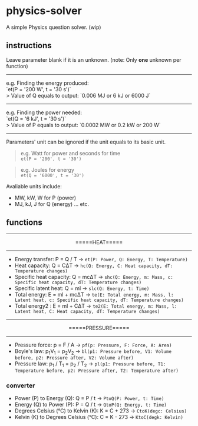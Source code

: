 # physics-solver
A simple Physics question solver. (wip)

## instructions
Leave parameter blank if it is an unknown. (note: Only **one** unknown per function)
<hr>
e.g. Finding the energy produced:<br>
`et(P = '200 W', t = '30 s')`<br>
> Value of Q equals to output: `0.006 MJ or 6 kJ or 6000 J`
<hr>
e.g. Finding the power needed:<br>
`et(Q = '6 kJ', t = '30 s')`<br>
> Value of P equals to output: `0.0002 MW or 0.2 kW or 200 W`
<hr>

Parameters' unit can be ignored if the unit equals to its basic unit.

> e.g. Watt for power and seconds for time<br>
> `et(P = '200', t = '30')`

> e.g. Joules for energy<br>
> `et(Q = '6000', t = '30')`

Avaliable units include:
- MW, kW, W for P (power)
- MJ, kJ, J for Q (energy)
... etc.

## functions

<hr>
<p align=center>=====HEAT=====</p>
<hr>

- Energy transfer:  P = Q / T -> `et(P: Power, Q: Energy, T: Temperature)`
- Heat capacity: Q = CΔT -> `hc(Q: Energy, C: Heat capacity, dT: Temperature changes)`
- Specific heat capacity: Q = mcΔT -> `shc(Q: Energy, m: Mass, c: Specific heat capacity, dT: Temperature changes)`
- Specific latent heat: Q = ml -> `slc(Q: Energy, t: Time)`
- Total energy: E = ml + mcΔT -> `te(E: Total energy, m: Mass, l: Latent heat, c: Specific heat capacity, dT: Temperature changes)`
- Total energy2 : E = ml + CΔT -> `te2(E: Total energy, m: Mass, l: Latent heat, C: Heat capacity, dT: Temperature changes)`

<hr>
<p align=center>=====PRESSURE=====</p>
<hr>

- Pressure force: p = F / A -> `pf(p: Pressure, F: Force, A: Area)`
- Boyle's law: p<sub>1</sub>V<sub>1</sub> = p<sub>2</sub>V<sub>2</sub> -> `bl(p1: Pressure before, V1: Volume before, p2: Pressure after, V2: Volume after)`
- Pressure law: p<sub>1</sub> / T<sub>1</sub> = p<sub>2</sub> / T<sub>2</sub> -> `pl(p1: Pressure before, T1: Temperature before, p2: Pressure after, T2: Temperature after)`

### converter
- Power (P) to Energy (Q): Q = P / t -> `PtoQ(P: Power, t: Time)`
- Energy (Q) to Power (P): P = Q / t -> `QtoP(Q: Energy, t: Time)`
- Degrees Celsius (°C) to Kelvin (K): K = C + 273 -> `CtoK(degc: Celsius)`
- Kelvin (K) to Degrees Celsius (°C): C = K - 273 -> `KtoC(degk: Kelvin)`

